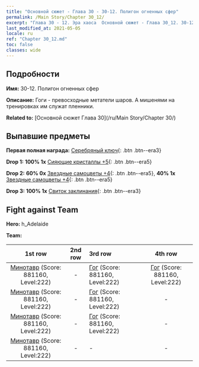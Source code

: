 ```yaml
---
title: "Основной сюжет - Глава 30 - 30-12. Полигон огненных сфер"
permalink: /Main Story/Chapter 30_12/
excerpt: "Глава 30 - 12. Эра хаоса  Основной сюжет - Глава 30_12. 30-12. Полигон огненных сфер"
last_modified_at: 2021-05-05
locale: ru
ref: "Chapter 30_12.md"
toc: false
classes: wide
---
```


## Подробности

 **Имя:** 30-12. Полигон огненных сфер

 **Описание:** Гоги - превосходные метатели шаров. А мишенями на тренировках им служат пленники.

 **Related to:** [Основной сюжет Глава 30](/ru/Main Story/Chapter 30/)

## Выпавшие предметы

 **Первая полная награда:** [Серебряный ключ](/ItemsRU/con_693/){: .btn .btn--era3}

 **Drop 1:** **100% 1x** [Сияющие кристаллы +5](/ItemsRU/mat_101/){: .btn .btn--era5}

 **Drop 2:** **60% 0x** [Звездные самоцветы +4](/ItemsRU/mat_93/){: .btn .btn--era5}, **40% 1x** [Звездные самоцветы +4](/ItemsRU/mat_93/){: .btn .btn--era5}

 **Drop 3:** **100% 1x** [Свиток заклинания](/ItemsRU/con_694/){: .btn .btn--era3}


## Fight against Team
 **Hero:** h_Adelaide

 **Team:**


  | 1st row | 2nd row | 3rd row | 4th row |
  |:----:|:----:|:----|:----:|
  | [Минотавр](/ru/units/Minotaur/) (Score: 881160, Level:222)  | - | [Гог](/ru/units/Gog/) (Score: 881160, Level:222)  | [Гог](/ru/units/Gog/) (Score: 881160, Level:222)  |
  | [Минотавр](/ru/units/Minotaur/) (Score: 881160, Level:222)  | - | [Гог](/ru/units/Gog/) (Score: 881160, Level:222)  | - |
  | [Минотавр](/ru/units/Minotaur/) (Score: 881160, Level:222)  | - | [Гог](/ru/units/Gog/) (Score: 881160, Level:222)  | - |
  | [Минотавр](/ru/units/Minotaur/) (Score: 881160, Level:222)  | - | - | - |


